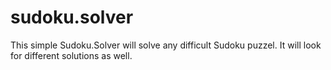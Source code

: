 # sudoku.solver
This simple Sudoku.Solver will solve any difficult Sudoku puzzel. It will look for different solutions as well.
